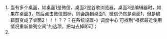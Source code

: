 1. 当有多个桌面，如桌面1是微信，桌面2是谷歌浏览器，桌面3是编辑器时，如果在桌面3，然后点击微信图标，则会跳到桌面1，微信仍然是桌面1，但是编辑器变成了桌面2！！！？？？在系统设置-》调度中心 可找到“根据最近使用情况重新排列空间”的选项，把勾去掉即可；
2. 